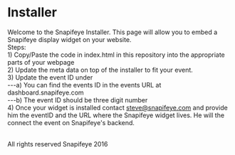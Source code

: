 # Installer

Welcome to the Snapifeye Installer.  This page will allow you to embed a Snapifeye display widget on your website.
<br>
Steps:
<br>1) Copy/Paste the code in index.html in this repository into the appropriate parts of your webpage
<br>2) Update the meta data on top of the installer to fit your event.
<br>3) Update the event ID under <!-- Snapifeye Widget -->
<br>---a) You can find the events ID in the events URL at dashboard.snapifeye.com
<br>---b) The event ID should be three digit number
<br>4) Once your widget is installed contact steve@snapifeye.com and provide him the eventID and the URL where the Snapifeye widget lives.  He will the connect the event on Snapifeye's backend.

<br>All rights reserved Snapifeye 2016
